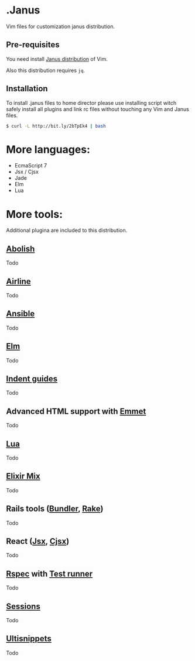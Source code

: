 # .Janus

Vim files for customization janus distribution.

## Pre-requisites

You need install [Janus distribution](https://github.com/carlhuda/janus) of Vim.

Also this distribution requires `jq`.

## Installation

To install .janus files to home director please use installing script
witch safely install all plugins and link rc files without touching any
Vim and Janus files.

```bash
$ curl -L http://bit.ly/2bTpEk4 | bash
```
# More languages:

 - EcmaScript 7
 - Jsx / Cjsx
 - Jade
 - Elm
 - Lua

# More tools:

Additional plugina are included to this distribution.

## [Abolish](https://github.com/tpope/vim-abolish)
 Todo
## [Airline](https://github.com/vim-airline/vim-airline)
 Todo
## [Ansible](https://github.com/chase/vim-ansible-yaml)
 Todo
## [Elm](https://github.com/ElmCast/elm-vim)
 Todo
## [Indent guides](https://github.com/nathanaelkane/vim-indent-guides)
 Todo
## Advanced HTML support with [Emmet](https://github.com/mattn/emmet-vim)
 Todo
## [Lua](https://github.com/xolox/vim-lua-inspect)
 Todo
## [Elixir Mix](https://github.com/mattreduce/vim-mix)
 Todo
## Rails tools ([Bundler](https://github.com/tpope/vim-bundler), [Rake](https://github.com/tpope/vim-rake))
 Todo
## React ([Jsx](https://github.com/mxw/vim-jsx), [Cjsx](https://github.com/mtscout6/vim-cjsx))
 Todo
## [Rspec](https://github.com/thoughtbot/vim-rspec) with [Test runner](https://github.com/gabebw/vim-spec-runner)
 Todo
## [Sessions](https://github.com/xolox/vim-session)
 Todo
## [Ultisnippets](https://github.com/SirVer/ultisnips)
 Todo

